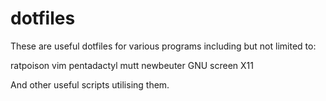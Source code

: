 dotfiles
========
These are useful dotfiles for various programs including but not limited to:

ratpoison
vim
pentadactyl
mutt
newbeuter
GNU screen
X11

And other useful scripts utilising them.
